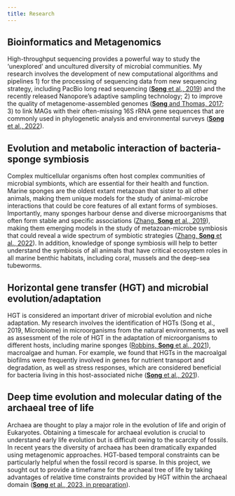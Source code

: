```yaml
---
title: Research
---
```


## Bioinformatics and Metagenomics

High-throughput sequencing provides a powerful way to study the ‘unexplored’ and uncultured diversity of microbial communities. My research involves the development of new computational algorithms and pipelines 1) for the processing of sequencing data from new sequencing strategy, including PacBio long read sequencing ([**Song** et al., 2019](https://doi.org/10.1016/j.margen.2019.05.002)) and the recently released Nanopore’s adaptive sampling technology; 2) to improve the quality of metagenome-assembled genomes ([**Song** and Thomas, 2017](https://doi.org/10.1093/bioinformatics/btx086); 3) to link MAGs with their often-missing 16S rRNA gene sequences that are commonly used in phylogenetic analysis and environmental surveys ([**Song** et al., 2022](https://doi.org/10.1093/bioinformatics/btac398)).

## Evolution and metabolic interaction of bacteria-sponge symbiosis 

Complex multicellular organisms often host complex communities of microbial symbionts, which are essential for their health and function. Marine sponges are the oldest extant metazoan that sister to all other animals, making them unique models for the study of animal-microbe interactions that could be core features of all extant forms of symbioses. Importantly, many sponges harbour dense and diverse microorganisms that often form stable and specific associations ([Zhang, **Song** et al., 2019](https://doi.org/10.1128/msystems.00288-19)), making them emerging models in the study of metazoan-microbe symbiosis that could reveal a wide spectrum of symbiotic strategies ([Zhang, **Song** et al., 2022](https://microbiomejournal.biomedcentral.com/articles/10.1186/s40168-021-01220-9)). In addition, knowledge of sponge symbiosis will help to better understand the symbiosis of all animals that have critical ecosystem roles in all marine benthic habitats, including coral, mussels and the deep-sea tubeworms.

## Horizontal gene transfer (HGT) and microbial evolution/adaptation

HGT is considered an important driver of microbial evolution and niche adaptation. My research involves the identification of HGTs (Song et al., 2019, Microbiome) in microorganisms from the natural environments, as well as assessment of the role of HGT in the adaptation of microorganisms to different hosts, including marine sponges ([Robbins, **Song** et al., 2021](https://www.nature.com/articles/s41396-020-00876-9)), macroalgae and human. For example, we found that HGTs in the macroalgal biofilms were frequently involved in genes for nutrient transport and degradation, as well as stress responses, which are considered beneficial for bacteria living in this host-associated niche ([**Song** et al., 2021](https://www.nature.com/articles/s41396-020-00815-8)). 

## Deep time evolution and molecular dating of the archaeal tree of life

Archaea are thought to play a major role in the evolution of life and origin of Eukaryotes. Obtaining a timescale for archaeal evolution is crucial to understand early life evolution but is difficult owing to the scarcity of fossils. In recent years the diversity of archaea has been dramatically expanded using metagenomic approaches. HGT-based temporal constraints can be particularly helpful when the fossil record is sparse. In this project, we sought out to provide a timeframe for the archaeal tree of life by taking advantages of relative time constraints provided by HGT within the archaeal domain ([**Song** et al., 2023, in preparation]()).
